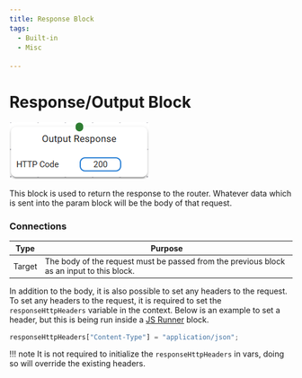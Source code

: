 ```yaml
---
title: Response Block
tags:
  - Built-in
  - Misc

---
```


# Response/Output Block
![Response Block](img/response-block.png)

This block is used to return the response to the router. Whatever data which is sent into the param block will be the body of that request. 

### Connections
| Type | Purpose |
|------|-------|
| Target | The body of the request must be passed from the previous block as an input to this block. |

In addition to the body, it is also possible to set any headers to the request. To set any headers to the request, it is required to set the `responseHttpHeaders` variable in the context. Below is an example to set a header, but this is being run inside a [JS Runner](./built-in/jsrunner.md) block.

```javascript
responseHttpHeaders["Content-Type"] = "application/json";
```

!!! note
    It is not required to initialize the `responseHttpHeaders` in vars, doing so will override the existing headers.
